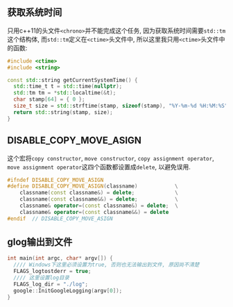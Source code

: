 ##  获取系统时间

只用c++11的头文件`<chrono>`并不能完成这个任务, 因为获取系统时间需要`std::tm`这个结构体,
而`std::tm`定义在`<ctime>`头文件中, 所以这里我只用`<ctime>`头文件中的函数:

```c++
#include <ctime>
#include <string>

const std::string getCurrentSystemTime() {
  std::time_t t = std::time(nullptr);
  std::tm tm = *std::localtime(&t);
  char stamp[64] = { 0 };
  size_t size = std::strftime(stamp, sizeof(stamp), "%Y-%m-%d %H:%M:%S", &tm);
  return std::string(stamp, size);
}
```

## DISABLE_COPY_MOVE_ASIGN

这个宏将`copy constructor`, `move constructor`, `copy assignment operator`,
`move assignment operator`这四个函数都设置成`delete`, 以避免误用.

```c++
#ifndef DISABLE_COPY_MOVE_ASIGN
#define DISABLE_COPY_MOVE_ASIGN(classname)            \
    classname(const classname&) = delete;             \
    classname(const classname&&) = delete;            \
    classname& operator=(const classname&) = delete;  \
    classname& operator=(const classname&&) = delete
#endif  // DISABLE_COPY_MOVE_ASIGN
```

## glog输出到文件

```c++
int main(int argc, char* argv[]) {
  //// Windows下这里必须设置为true, 否则也无法输出到文件, 原因尚不清楚
  FLAGS_logtostderr = true;
  //// 这里设置log目录
  FLAGS_log_dir = "./log";
  google::InitGoogleLogging(argv[0]);
}
```
